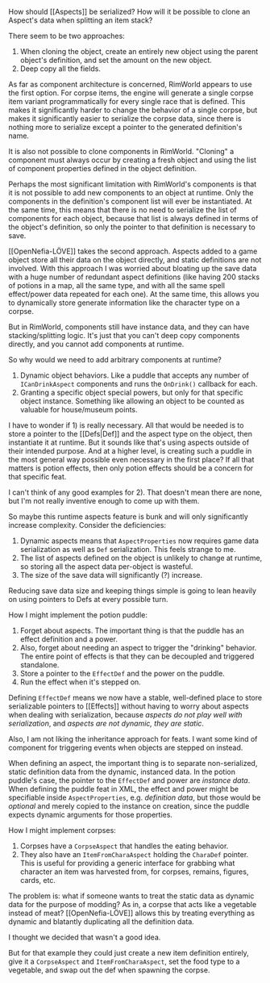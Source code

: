 How should [[Aspects]] be serialized? How will it be possible to clone an Aspect's data when splitting an item stack?

There seem to be two approaches: 

1. When cloning the object, create an entirely new object using the parent object's definition, and set the amount on the new object.
2. Deep copy all the fields.

As far as component architecture is concerned, RimWorld appears to use the first option. For corpse items, the engine will generate a single corpse item variant programmatically for every single race that is defined. This makes it significantly harder to change the behavior of a single corpse, but makes it significantly easier to serialize the corpse data, since there is nothing more to serialize except a pointer to the generated definition's name.

It is also not possible to clone components in RimWorld. "Cloning" a component must always occur by creating a fresh object and using the list of component properties defined in the object definition.

Perhaps the most significant limitation with RimWorld's components is that it is not possible to add new components to an object at runtime. Only the components in the definition's component list will ever be instantiated. At the same time, this means that there is no need to serialize the list of components for each object, because that list is always defined in terms of the object's definition, so only the pointer to that definition is necessary to save.

[[OpenNefia-LÖVE]] takes the second approach. Aspects added to a game object store all their data on the object directly, and static definitions are not involved. With this approach I was worried about bloating up the save data with a huge number of redundant aspect definitions (like having 200 stacks of potions in a map, all the same type, and with all the same spell effect/power data repeated for each one). At the same time, this allows you to dynamically store generate information like the character type on a corpse.

But in RimWorld, components still have instance data, and they can have stacking/splitting logic. It's just that you can't deep copy components directly, and you cannot add components at runtime.

So why would we need to add arbitrary components at runtime?

1. Dynamic object behaviors. Like a puddle that accepts any number of `ICanDrinkAspect` components and runs the `OnDrink()` callback for each.
2. Granting a specific object special powers, but only for that specific object instance. Something like allowing an object to be counted as valuable for house/museum points.

I have to wonder if 1) is really necessary. All that would be needed is to store a pointer to the [[Defs|Def]] and the aspect type on the object, then instantiate it at runtime. But it sounds like that's using aspects outside of their intended purpose. And at a higher level, is creating such a puddle in the most general way possible even necessary in the first place? If all that matters is potion effects, then only potion effects should be a concern for that specific feat.

I can't think of any good examples for 2). That doesn't mean there are none, but I'm not really inventive enough to come up with them.

So maybe this runtime aspects feature is bunk and will only significantly increase complexity. Consider the deficiencies:

1. Dynamic aspects means that `AspectProperties` now requires game data serialization as well as `Def` serialization. This feels strange to me.
2. The list of aspects defined on the object is unlikely to change at runtime, so storing all the aspect data per-object is wasteful.
3. The size of the save data will significantly (?) increase.

Reducing save data size and keeping things simple is going to lean heavily on using pointers to Defs at every possible turn.

How I might implement the potion puddle:

1. Forget about aspects. The important thing is that the puddle has an effect definition and a power.
2. Also, forget about needing an aspect to trigger the "drinking" behavior. The entire point of effects is that they can be decoupled and triggered standalone.
3. Store a pointer to the `EffectDef` and the power on the puddle.
4. Run the effect when it's stepped on.

Defining `EffectDef` means we now have a stable, well-defined place to store serializable pointers to [[Effects]] without having to worry about aspects when dealing with serialization, because *aspects do not play well with serialization*, and *aspects are not dynamic, they are static*.

Also, I am not liking the inheritance approach for feats. I want some kind of component for triggering events when objects are stepped on instead.

When defining an aspect, the important thing is to separate non-serialized, static definition data from the dynamic, instanced data. In the potion puddle's case, the pointer to the `EffectDef` and power are *instance data*. When defining the puddle feat in XML, the effect and power might be specifiable inside `AspectProperties`, e.g. *definition data*, but those would be *optional* and merely copied to the instance on creation, since the puddle expects dynamic arguments for those properties.

How I might implement corpses:

1. Corpses have a `CorpseAspect` that handles the eating behavior.
2. They also have an `ItemFromCharaAspect` holding the `CharaDef` pointer. This is useful for providing a generic interface for grabbing what character an item was harvested from, for corpses, remains, figures, cards, etc.

The problem is: what if someone wants to treat the static data as dynamic data for the purpose of modding? As in, a corpse that acts like a vegetable instead of meat? [[OpenNefia-LÖVE]] allows this by treating everything as dynamic and blatantly duplicating all the definition data.

I thought we decided that wasn't a good idea.

 But for that example they could just create a new item definition entirely, give it a `CorpseAspect` and `ItemFromCharaAspect`, set the food type to a vegetable, and swap out the def when spawning the corpse.